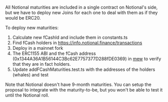 All Notional maturities are included in a single contract on Notional's side, but we have to deploy new Joins for each one to deal with them as if they would be ERC20.

To deploy new maturities:

1. Calculate new fCashId and include them in constants.ts
2. Find fCash holders in https://info.notional.finance/transactions
3. Deploy in a mainnet fork
4. The ERC1155 ABI and the fCash address (0x1344A36A1B56144C3Bc62E7757377D288fDE0369) in [mew](https://www.myetherwallet.com/wallet/interact) to verify that they are in fact holders.
5. Update addFCashMaturities.test.ts with the addresses of the holders (whales) and test

Note that Notional doesn't have 9-month maturities. You can setup the proposal to integrate with the maturity-to-be, but you won't be able to test it until the Notional roll.
